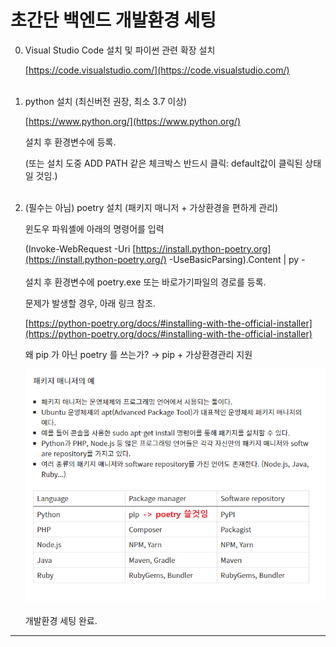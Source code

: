 # 초간단 백엔드 개발환경 세팅

0.  Visual Studio Code 설치 및 파이썬 관련 확장 설치

      [https://code.visualstudio.com/](https://code.visualstudio.com/)
<br><br>

1. python 설치 (최신버전 권장, 최소 3.7 이상)

      [https://www.python.org/](https://www.python.org/)

      설치 후 환경변수에 등록.

      (또는 설치 도중 ADD PATH 같은 체크박스 반드시 클릭: default값이 클릭된 상태일 것임.)
<br><br>
2. (필수는 아님) poetry 설치 (패키지 매니저 + 가상환경을 편하게 관리)

      윈도우 파워셸에 아래의 명령어를 입력

      (Invoke-WebRequest -Uri [https://install.python-poetry.org](https://install.python-poetry.org/) -UseBasicParsing).Content | py -
      <br><br>
      설치 후 환경변수에 poetry.exe 또는 바로가기파일의 경로를 등록.

      문제가 발생할 경우, 아래 링크 참조.

      [https://python-poetry.org/docs/#installing-with-the-official-installer](https://python-poetry.org/docs/#installing-with-the-official-installer)

      왜 pip 가 아닌 poetry 를 쓰는가? → pip + 가상환경관리 지원

      ![](./img/1.png)
<br><br>
개발환경 세팅 완료.

---